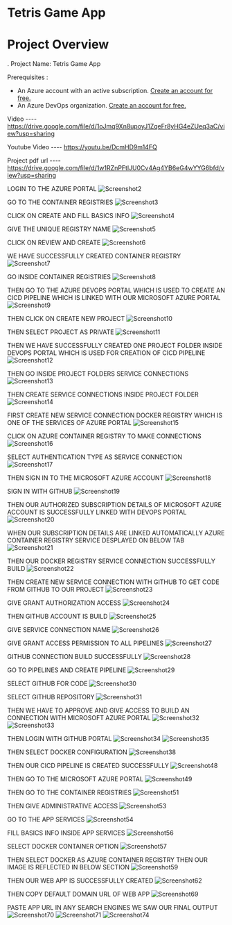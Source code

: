 # Tetris Game App
# Project Overview
. Project Name: Tetris Game App

Prerequisites :
- An Azure account with an active subscription. <a href="https://azure.microsoft.com/en-us/free/?WT.mc_id=A261C142F" target="_blank">Create an account for free.</a> 
- An Azure DevOps organization. <a href="https://learn.microsoft.com/en-us/azure/devops/pipelines/get-started/pipelines-sign-up?view=azure-devops" target="_blank">Create an account for free.</a> 

Video ---- https://drive.google.com/file/d/1oJmq9Xn8upoyJ1ZqeFr8yHG4eZUeq3aC/view?usp=sharing 

Youtube Video ---- https://youtu.be/DcmHD9m14FQ

Project pdf url ---- https://drive.google.com/file/d/1w1RZnPFtlJU0Cv4Ag4YB6eG4wYYG6bfd/view?usp=sharing 

LOGIN TO THE AZURE PORTAL
![Screenshot2](https://github.com/Rahul12da/GameApp/assets/104122493/1c0402da-8a46-4194-8bf2-2bd33ce31345)

GO TO THE CONTAINER REGISTRIES
![Screenshot3](https://github.com/Rahul12da/GameApp/assets/104122493/7c38f252-f006-4e1c-a903-12aa811fd9f3)

CLICK ON CREATE AND FILL BASICS INFO
![Screenshot4](https://github.com/Rahul12da/GameApp/assets/104122493/6954032c-6636-4531-85e0-e0550a08e6e0)

GIVE THE UNIQUE REGISTRY NAME
![Screenshot5](https://github.com/Rahul12da/GameApp/assets/104122493/9dd248ca-466b-417b-a5d2-6427477ee2d7)

CLICK ON REVIEW AND CREATE
![Screenshot6](https://github.com/Rahul12da/GameApp/assets/104122493/801a5607-b810-4229-9b89-194bb3db481f)

WE HAVE SUCCESSFULLY CREATED CONTAINER REGISTRY
![Screenshot7](https://github.com/Rahul12da/GameApp/assets/104122493/ab16f0aa-ff96-4a61-8352-d6a0f4f299af)

GO INSIDE CONTAINER REGISTRIES
![Screenshot8](https://github.com/Rahul12da/GameApp/assets/104122493/61e3d03c-278b-46ed-80f5-0932d2bb4095)

THEN GO TO THE AZURE DEVOPS PORTAL WHICH IS USED TO CREATE AN CICD PIPELINE WHICH IS LINKED WITH OUR MICROSOFT AZURE PORTAL
![Screenshot9](https://github.com/Rahul12da/GameApp/assets/104122493/3449f87d-290a-4bb3-b176-5ac3f074d814)

THEN CLICK ON CREATE NEW PROJECT
![Screenshot10](https://github.com/Rahul12da/GameApp/assets/104122493/e59a8f65-17f3-4186-b8f3-bb2cf7c71d1a)

THEN SELECT PROJECT AS PRIVATE
![Screenshot11](https://github.com/Rahul12da/GameApp/assets/104122493/2473d49c-05a5-4593-87fd-275ffdec8e13)

THEN WE HAVE SUCCESSFULLY CREATED ONE PROJECT FOLDER INSIDE DEVOPS PORTAL WHICH IS USED FOR CREATION OF CICD PIPELINE
![Screenshot12](https://github.com/Rahul12da/GameApp/assets/104122493/8eb7b1cd-ec26-49e9-8cc3-059fa36ea7af)

THEN GO INSIDE PROJECT FOLDERS SERVICE CONNECTIONS
![Screenshot13](https://github.com/Rahul12da/GameApp/assets/104122493/c8a24304-1c97-4beb-ad1d-852c1bf4786a)

THEN CREATE SERVICE CONNECTIONS INSIDE PROJECT FOLDER
![Screenshot14](https://github.com/Rahul12da/GameApp/assets/104122493/408d8643-2268-41e4-ba17-a474a073a26a)

FIRST CREATE NEW SERVICE CONNECTION DOCKER REGISTRY WHICH IS ONE OF THE SERVICES OF AZURE PORTAL
![Screenshot15](https://github.com/Rahul12da/GameApp/assets/104122493/9075dff8-c558-4316-85c5-ab13fa1e7f6b)

CLICK ON AZURE CONTAINER REGISTRY TO MAKE CONNECTIONS
![Screenshot16](https://github.com/Rahul12da/GameApp/assets/104122493/399bf56e-fd5a-4aae-a7f3-907e6bbcb6d3)

SELECT AUTHENTICATION TYPE AS SERVICE CONNECTION
![Screenshot17](https://github.com/Rahul12da/GameApp/assets/104122493/c65d3856-a8cc-4a92-8fd6-1bc8e44e655d)

THEN SIGN IN TO THE MICROSOFT AZURE ACCOUNT
![Screenshot18](https://github.com/Rahul12da/GameApp/assets/104122493/52a7355b-e57a-4805-8d84-bd97cf594dde)

SIGN IN WITH GITHUB
![Screenshot19](https://github.com/Rahul12da/GameApp/assets/104122493/7fbf4af4-c601-47e7-aa90-da342f4190b4)

THEN OUR AUTHORIZED SUBSCRIPTION DETAILS OF MICROSOFT AZURE ACCOUNT IS SUCCESSFULLY LINKED WITH DEVOPS PORTAL
![Screenshot20](https://github.com/Rahul12da/GameApp/assets/104122493/d6fe89ba-33c6-4b18-8917-38e55e44b5cd)

WHEN OUR SUBSCRIPTION DETAILS ARE LINKED AUTOMATICALLY AZURE CONTAINER REGISTRY SERVICE DESPLAYED ON BELOW TAB
![Screenshot21](https://github.com/Rahul12da/GameApp/assets/104122493/b240cbb6-3b5a-4789-9403-3465f50f8fef)

THEN OUR DOCKER REGISTRY SERVICE CONNECTION SUCCESSFULLY BUILD
![Screenshot22](https://github.com/Rahul12da/GameApp/assets/104122493/4f22b387-6351-4f3a-8a68-0514bc24021e)

THEN CREATE NEW SERVICE CONNECTION WITH GITHUB TO GET CODE FROM GITHUB TO OUR PROJECT
![Screenshot23](https://github.com/Rahul12da/GameApp/assets/104122493/7a4809ab-2167-4eb3-b8fe-0d2db7d4f028)

GIVE GRANT AUTHORIZATION ACCESS
![Screenshot24](https://github.com/Rahul12da/GameApp/assets/104122493/f389c45c-93d0-4c58-b731-b505603eaf1f)

THEN GITHUB ACCOUNT IS BUILD
![Screenshot25](https://github.com/Rahul12da/GameApp/assets/104122493/ccf71b9c-473e-4e7d-8b0f-569cb97f6d3c)

GIVE SERVICE CONNECTION NAME
![Screenshot26](https://github.com/Rahul12da/GameApp/assets/104122493/5a1fe25f-b303-4d41-9829-0328b1e31937)

GIVE GRANT ACCESS PERMISSION TO ALL PIPELINES
![Screenshot27](https://github.com/Rahul12da/GameApp/assets/104122493/f1cbf86e-4c28-4c73-8867-f8ce7b13428c)

GITHUB CONNECTION BUILD SUCCESSFULLY
![Screenshot28](https://github.com/Rahul12da/GameApp/assets/104122493/db1469f7-2271-458e-bc9b-cdbd07c8de55)

GO TO PIPELINES AND CREATE PIPELINE
![Screenshot29](https://github.com/Rahul12da/GameApp/assets/104122493/fc804207-7b94-48f4-b85d-172db242418e)

SELECT GITHUB FOR CODE
![Screenshot30](https://github.com/Rahul12da/GameApp/assets/104122493/17c656ac-9956-4dc6-b5e0-bc9ee7986205)

SELECT GITHUB REPOSITORY
![Screenshot31](https://github.com/Rahul12da/GameApp/assets/104122493/3b338254-9f6a-489f-9fee-763f24ebee66)

THEN WE HAVE TO APPROVE AND GIVE ACCESS TO BUILD AN CONNECTION WITH MICROSOFT AZURE PORTAL
![Screenshot32](https://github.com/Rahul12da/GameApp/assets/104122493/1e48192e-9c00-4257-a422-dce9d771dae8)
![Screenshot33](https://github.com/Rahul12da/GameApp/assets/104122493/c19f23a4-eb5a-4b89-959c-8567d2ac79a9)

THEN LOGIN WITH GITHUB PORTAL
![Screenshot34](https://github.com/Rahul12da/GameApp/assets/104122493/4ae2f137-c9bf-45f5-a1c0-9952cba2ee1e)
![Screenshot35](https://github.com/Rahul12da/GameApp/assets/104122493/afee2b95-2719-4642-8471-134b233b7d39)

THEN SELECT DOCKER CONFIGURATION
![Screenshot38](https://github.com/Rahul12da/GameApp/assets/104122493/a4d92b8a-6256-4eee-ad71-5dde2969c2f4)

THEN OUR CICD PIPELINE IS CREATED SUCCESSFULLY
![Screenshot48](https://github.com/Rahul12da/GameApp/assets/104122493/6a8c860c-1269-4a58-91af-02f389b3722d)

THEN GO TO THE MICROSOFT AZURE PORTAL
![Screenshot49](https://github.com/Rahul12da/GameApp/assets/104122493/f8a244ee-4c3d-4d1d-9d4b-e8d69547cbf2)

THEN GO TO THE CONTAINER REGISTRIES
![Screenshot51](https://github.com/Rahul12da/GameApp/assets/104122493/23fff0e8-40a5-4282-ae45-fa4dc3346ff5)

THEN GIVE ADMINISTRATIVE ACCESS 
![Screenshot53](https://github.com/Rahul12da/GameApp/assets/104122493/99afbfb7-1991-4195-a7c6-f491c5a8b1f3)

GO TO THE APP SERVICES
![Screenshot54](https://github.com/Rahul12da/GameApp/assets/104122493/af658742-9091-43cf-bcd2-1fa7173c2115)

FILL BASICS INFO INSIDE APP SERVICES
![Screenshot56](https://github.com/Rahul12da/GameApp/assets/104122493/1380a679-6d53-4d21-a2fa-ca578eab8a23)

SELECT DOCKER CONTAINER OPTION
![Screenshot57](https://github.com/Rahul12da/GameApp/assets/104122493/c8e8b692-1272-416d-b53a-efd26847e0df)

THEN SELECT DOCKER AS AZURE CONTAINER REGISTRY THEN OUR IMAGE IS REFLECTED IN BELOW SECTION
![Screenshot59](https://github.com/Rahul12da/GameApp/assets/104122493/a0f8f466-c030-425d-8983-29106c2c4e34)

THEN OUR WEB APP IS SUCCESSFULLY CREATED
![Screenshot62](https://github.com/Rahul12da/GameApp/assets/104122493/12f5655e-1599-46ab-90e3-c5d10523bebd)

THEN COPY DEFAULT DOMAIN URL OF WEB APP 
![Screenshot69](https://github.com/Rahul12da/GameApp/assets/104122493/e95fae0a-e1fd-40bb-be7e-1beccd8e2386)

PASTE APP URL IN ANY SEARCH ENGINES WE SAW OUR FINAL OUTPUT
![Screenshot70](https://github.com/Rahul12da/GameApp/assets/104122493/9500677b-5845-4798-9eeb-d1b10e61fe16)
![Screenshot71](https://github.com/Rahul12da/GameApp/assets/104122493/2c546cc3-763c-45d4-949c-fe514e4799e6)
![Screenshot74](https://github.com/Rahul12da/GameApp/assets/104122493/e21d7a83-dd96-4b3d-84e3-4ae7309bee21)



















































